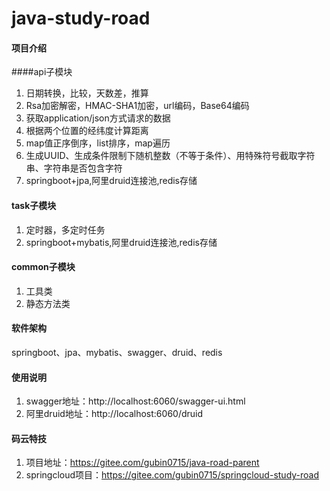 # java-study-road

#### 项目介绍

####api子模块
1. 日期转换，比较，天数差，推算
2. Rsa加密解密，HMAC-SHA1加密，url编码，Base64编码
3. 获取application/json方式请求的数据
4. 根据两个位置的经纬度计算距离
5. map值正序倒序，list<map>排序，map遍历
6. 生成UUID、生成条件限制下随机整数（不等于条件）、用特殊符号截取字符串、字符串是否包含字符
7. springboot+jpa,阿里druid连接池,redis存储

#### task子模块
1. 定时器，多定时任务
2. springboot+mybatis,阿里druid连接池,redis存储

#### common子模块
1. 工具类
2. 静态方法类

#### 软件架构
springboot、jpa、mybatis、swagger、druid、redis

#### 使用说明
1. swagger地址：http://localhost:6060/swagger-ui.html
2. 阿里druid地址：http://localhost:6060/druid

#### 码云特技
1. 项目地址：https://gitee.com/gubin0715/java-road-parent
2. springcloud项目：https://gitee.com/gubin0715/springcloud-study-road
